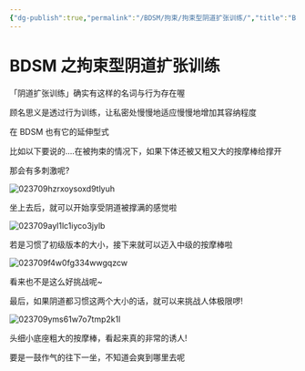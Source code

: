 ```yaml
---
{"dg-publish":true,"permalink":"/BDSM/拘束/拘束型阴道扩张训练/","title":"BDSM 之拘束型阴道扩张训练","tags":["BDSM","阴道扩张","拘束"],"created":"2025-02-15T20:07:26.000+08:00","updated":"2025-02-16T16:16:56.465+08:00"}
---
```



# BDSM 之拘束型阴道扩张训练

「阴道扩张训练」确实有这样的名词与行为存在喔

顾名思义是透过行为训练，让私密处慢慢地适应慢慢地增加其容纳程度

在 BDSM 也有它的延伸型式

比如以下要说的….在被拘束的情况下，如果下体还被又粗又大的按摩棒给撑开

那会有多刺激呢?

![023709hzrxoysoxd9tlyuh](https://wikijs-pics.zfeny.me/wikijs/img/2025/02/f2d6345d3eb10e2578a43f707d94b9b0.jpg)

坐上去后，就可以开始享受阴道被撑满的感觉啦

![023709ayl1lc1iyco3jylb](https://wikijs-pics.zfeny.me/wikijs/img/2025/02/a2c5133a57ae72e79787da66b356402a.jpg)

若是习惯了初级版本的大小，接下来就可以迈入中级的按摩棒啦

![023709f4w0fg334wwgqzcw](https://wikijs-pics.zfeny.me/wikijs/img/2025/02/82574dc6f3a71c6ec6bf49240c0f4035.jpg)

看来也不是这么好挑战呢~

最后，如果阴道都习惯这两个大小的话，就可以来挑战人体极限啰!

![023709yms61w7o7tmp2k1l](https://wikijs-pics.zfeny.me/wikijs/img/2025/02/9cd9167efa64e52aa9cf1911bdf02a76.jpg)

头细小底座粗大的按摩棒，看起来真的非常的诱人!

要是一鼓作气的往下一坐，不知道会爽到哪里去呢